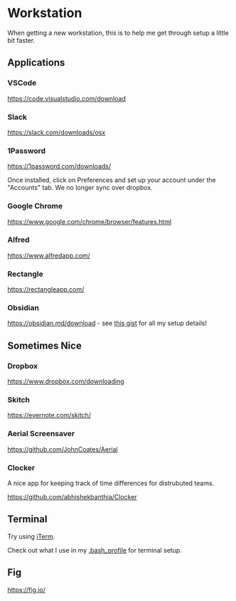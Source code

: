 # Workstation
When getting a new workstation, this is to help me get through setup a little
bit faster.

## Applications

### VSCode

https://code.visualstudio.com/download

### Slack

https://slack.com/downloads/osx

### 1Password

https://1password.com/downloads/

Once installed, click on Preferences and set up your account under the
"Accounts" tab. We no longer sync over dropbox.

### Google Chrome

https://www.google.com/chrome/browser/features.html

### Alfred

https://www.alfredapp.com/

### Rectangle

https://rectangleapp.com/

### Obsidian

https://obsidian.md/download - see [this gist](https://gist.github.com/amajor/eff7b0b3f37fc356668236b8afc0c5ac) for all my setup details!

## Sometimes Nice

### Dropbox

https://www.dropbox.com/downloading

### Skitch

https://evernote.com/skitch/

### Aerial Screensaver

https://github.com/JohnCoates/Aerial

### Clocker

A nice app for keeping track of time differences for distrubuted teams.

https://github.com/abhishekbanthia/Clocker

## Terminal

Try using [iTerm](https://iterm2.com/index.html).

Check out what I use in my [.bash_profile](https://github.com/amajor/workstation/tree/master/bash-profile) for terminal setup.

## Fig

https://fig.io/

